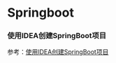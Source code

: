 # Springboot
### 使用IDEA创建SpringBoot项目
参考：[使用IDEA创建SpringBoot项目](https://blog.csdn.net/lom9357bye/article/details/69677120)

